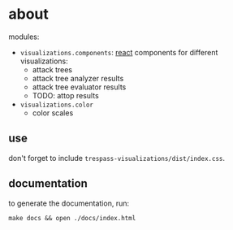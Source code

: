 # about

modules:
- `visualizations.components`: [react](https://facebook.github.io/react/) components for different visualizations:
	- attack trees
	- attack tree analyzer results
	- attack tree evaluator results
	- TODO: attop results
- `visualizations.color`
	- color scales


## use

don't forget to include `trespass-visualizations/dist/index.css`.


## documentation

to generate the documentation, run:

```
make docs && open ./docs/index.html
```
